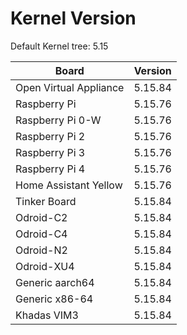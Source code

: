 
# Kernel Version

Default Kernel tree: 5.15

| Board | Version |
|-------|---------|
| Open Virtual Appliance | 5.15.84 |
| Raspberry Pi | 5.15.76 |
| Raspberry Pi 0-W | 5.15.76 |
| Raspberry Pi 2 | 5.15.76 |
| Raspberry Pi 3 | 5.15.76 |
| Raspberry Pi 4 | 5.15.76 |
| Home Assistant Yellow | 5.15.76 |
| Tinker Board | 5.15.84 |
| Odroid-C2 | 5.15.84 |
| Odroid-C4 | 5.15.84 |
| Odroid-N2 | 5.15.84 |
| Odroid-XU4 | 5.15.84 |
| Generic aarch64 | 5.15.84 |
| Generic x86-64 | 5.15.84 |
| Khadas VIM3 | 5.15.84 |

